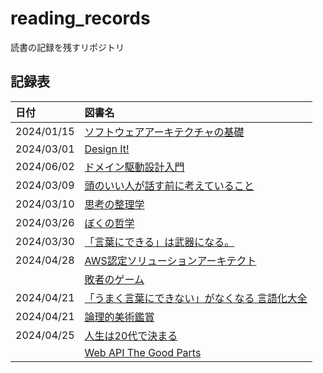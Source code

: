 # reading_records

読書の記録を残すリポジトリ

## 記録表

| 日付       | 図書名                                                                                  |
| :--------- | :-------------------------------------------------------------------------------------- |
| 2024/01/15 | [ソフトウェアアーキテクチャの基礎](./materials/ソフトウェアアーキテクチャの基礎.md)     |
| 2024/03/01 | [Design It!](./materials/Design%20It!.md)                                               |
| 2024/06/02 | [ドメイン駆動設計入門](./materials/ドメイン駆動設計入門.md)                             |
| 2024/03/09 | [頭のいい人が話す前に考えていること](./materials/頭のいい人が話す前に考えていること.md) |
| 2024/03/10 | [思考の整理学](./materials/思考の整理学.md)                                             |
| 2024/03/26 | [ぼくの哲学](./materials/ぼくの哲学.md)                                                 |
| 2024/03/30 | [「言葉にできる」は武器になる。](./materials/「言葉にできる」は武器になる.md)           |
| 2024/04/28 | [AWS認定ソリューションアーキテクト](./materials/AWS_SAA.md)                             |
|            | [敗者のゲーム](./materials/敗者のゲーム.md)                                             |
| 2024/04/21 | [「うまく言葉にできない」がなくなる 言語化大全](./materials/言語化大全.md)              |
| 2024/04/21 | [論理的美術鑑賞](./materials/論理的美術鑑賞.md)                                         |
| 2024/04/25 | [人生は20代で決まる](./materials/人生は20代で決まる.md)                                 |
| | [Web API The Good Parts](./materials/Web%20API%20The%20Good%20Parts.md) |
